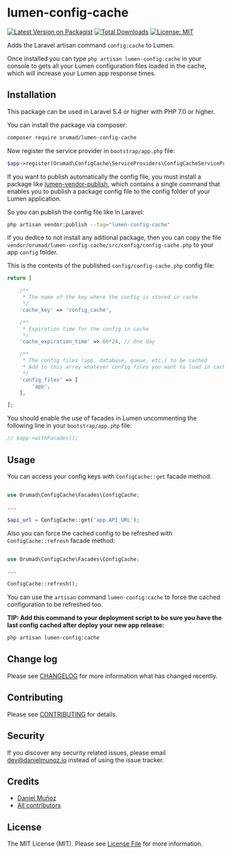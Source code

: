 # lumen-config-cache

[![Latest Version on Packagist](https://img.shields.io/packagist/v/orumad/lumen-config-cache.svg?style=flat-square)](https://packagist.org/packages/orumad/lumen-config-cache) [![Total Downloads](https://img.shields.io/packagist/dt/orumad/lumen-config-cache.svg?style=flat-square)](https://packagist.org/packages/orumad/lumen-config-cache) [![License: MIT](https://img.shields.io/badge/License-MIT-green.svg?style=flat-square)](https://packagist.org/packages/orumad/lumen-config-cache)

Adds the Laravel artisan command `config:cache` to Lumen.

Once installed you can type `php artisan lumen-config:cache` in your console to gets all your Lumen configuration files loaded in the cache, which will increase your Lumen app response times. 


## Installation

This package can be used in Laravel 5.4 or higher with PHP 7.0 or higher.

You can install the package via composer:

```bash
composer require orumad/lumen-config-cache
```

Now register the service provider in `bootstrap/app.php` file:

```php
$app->register(Orumad\ConfigCache\ServiceProviders\ConfigCacheServiceProvider::class);
```

If you want to publish automatically the config file, you must install a package like [lumen-vendor-publish](https://github.com/laravelista/lumen-vendor-publish), which contains a single command that enables you to publish a package config file to the config folder of your Lumen application.

So you can publish the config file like in Laravel:

```bash
php artisan vendor:publish --tag="lumen-config-cache"
```

If you dedice to not install any aditional package, then you can copy the file `vendor/orumad/lumen-config-cache/src/config/config-cache.php` to your app `config` folder.


This is the contents of the published `config/config-cache.php` config file:

```php
return [

    /**
     * The name of the key where the config is stored in cache
     */
    'cache_key' => 'config_cache',

    /**
     * Expiration time for the config in cache
     */
    'cache_expiration_time' => 60*24, // One day

    /**
     * The config files (app, database, queue, etc.) to be cached
     * Add to this array whatever config files you want to load in cache
     */
    'config_files' => [
        'app',
    ],

];
```


You should enable the use of facades in Lumen uncommenting the following line in your `bootstrap/app.php` file:

``` php
// $app->withFacades();
```



## Usage

You can access your config keys with `ConfigCache::get` facade method:

``` php

use Orumad\ConfigCache\Facades\ConfigCache;

...

$api_url = ConfigCache::get('app.API_URL');

```


Also you can force the cached config to be refreshed with `ConfigCache::refresh` facade method:

``` php

use Orumad\ConfigCache\Facades\ConfigCache;

...

ConfigCache::refresh();

```


You can use the `artisan` command `lumen-config:cache` to force the cached configuration to be refreshed too.


**TIP: Add this command to your deployment script to be sure you have the last config cached after deploy your new app release:**

``` bash
php artisan lumen-config:cache
```


## Change log

Please see [CHANGELOG](CHANGELOG.md) for more information what has changed recently.


## Contributing

Please see [CONTRIBUTING](CONTRIBUTING.md) for details.


## Security

If you discover any security related issues, please email dev@danielmunoz.io instead of using the issue tracker.


## Credits

- [Daniel Muñoz](https://twitter.com/daniel_munoz_)
- [All contributors](../../contributors)


## License

The MIT License (MIT). Please see [License File](LICENSE.md) for more information.
